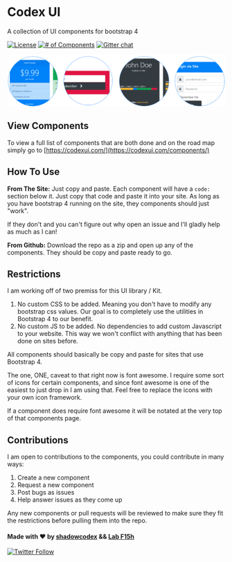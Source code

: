 # Codex UI
A collection of UI components for bootstrap 4

[![License](https://img.shields.io/badge/license-MIT-blue.svg)]()
[![# of Components](https://img.shields.io/badge/total%20components-32-green.svg)]()
[![Gitter chat](https://badges.gitter.im/codexUI/gitter.png)](https://gitter.im/codexUI/lobby)

![Item Previews](imgs/item-previews.png)

## View Components

To view a full list of components that are both done and on the road map simply go to [https://codexui.com/](https://codexui.com/components/)

## How To Use

**From The Site:** Just copy and paste. Each component will have a `code:` section below it. Just copy that code and paste it into your site. As long as you have bootstrap 4 running on the site, they components should just "work". 

If they don't and you can't figure out why open an issue and I'll gladly help as much as I can!

**From Github:** Download the repo as a zip and open up any of the components. They should be copy and paste ready to go.

## Restrictions

I am working off of two premiss for this UI library / Kit. 

1. No custom CSS to be added. Meaning you don't have to modify any bootstrap css values. Our goal is to completely use the utilities in Bootstrap 4 to our benefit.
2. No custom JS to be added. No dependencies to add custom Javascript to your website. This way we won't conflict with anything that has been done on sites before.

All components should basically be copy and paste for sites that use Bootstrap 4.

The one, ONE, caveat to that right now is font awesome. I require some sort of icons for certain components, and since font awesome is one of the easiest to just drop in I am using that. Feel free to replace the icons with your own icon framework.

If a component does require font awesome it will be notated at the very top of that components page.

## Contributions

I am open to contributions to the components, you could contribute in many ways:

1. Create a new component
2. Request a new component
3. Post bugs as issues
4. Help answer issues as they come up

Any new components or pull requests will be reviewed to make sure they fit the restrictions before pulling them into the repo.

#### Made with :heart: by [shadowcodex](https://shadowcodex.github.io) && [Lab F15h](https://labf15h.com/)

[![Twitter Follow](https://img.shields.io/twitter/follow/iammrduncan.svg?style=social&label=Follow)]() 